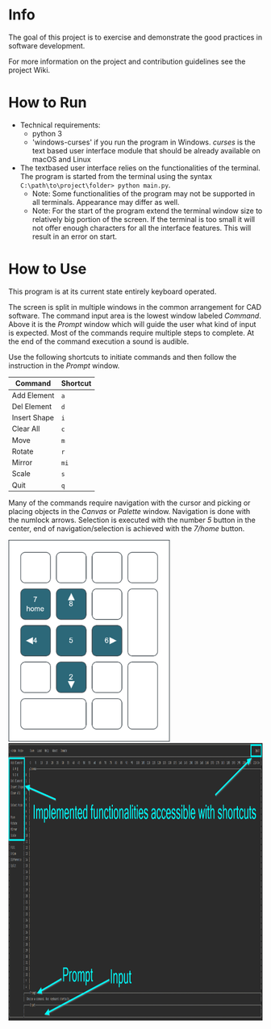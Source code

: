 # Info
The goal of this project is to exercise and demonstrate the good practices in software development.

For more information on the project and contribution guidelines see the project Wiki.

# How to Run

- Technical requirements:
  - python 3
  - 'windows-curses' if you run the program in Windows. _curses_ is the text based user interface module that should be 
  already available on macOS and Linux
- The textbased user interface relies on the functionalities of the terminal. The program is started from the
terminal using the syntax `C:\path\to\project\folder> python main.py`.
    - Note: Some functionalities of the program may not be supported in all terminals. Appearance may differ as well.
    - Note: For the start of the program extend the terminal window size to relatively big portion of the screen.
  If the terminal is too small it will not offer enough characters for all the interface features. This will result in
  an error on start.

# How to Use

This program is at its current state entirely keyboard operated. 

The screen is split in multiple windows in the common arrangement for CAD software. The command input area 
is the lowest window labeled _Command_. Above it is the _Prompt_ window which will guide the user
what kind of input is expected. Most of the commands require multiple steps to complete. At the end of
the command execution a sound is audible.

Use the following shortcuts to initiate commands and then follow the instruction in the _Prompt_ window.


| Command      | Shortcut |
|--------------|----------|
| Add Element  | `a`      |
| Del Element  | `d`      |
| Insert Shape | `i`      |
| Clear All    | `c`      |
| Move         | `m`      |
| Rotate       | `r`      |
| Mirror       | `mi`     |
| Scale        | `s`      |
| Quit         | `q`      |

Many of the commands require navigation with the cursor and picking or placing objects in the _Canvas_ or _Palette_
window. Navigation is done with the numlock arrows. Selection is executed with the number _5_ button in the center,
end of navigation/selection is achieved with the _7/home_ button.

<img src="https://github.com/Vasc01/2d-cad-exercise/blob/main/assets/key_navigation.png" width="320" height="400">

<img src="https://github.com/Vasc01/2d-cad-exercise/blob/main/assets/Screenshot_1.png" width="900" height="550">

